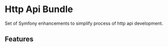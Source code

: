 Http Api Bundle
=====================

Set of Symfony enhancements to simplify process of http api development.
 
## Features

